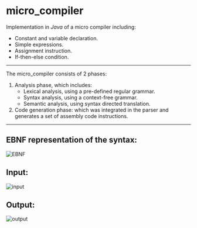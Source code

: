 # micro_compiler
 Implementation in _Java_ of a micro compiler including: 
  * Constant and variable declaration. 
  * Simple expressions. 
  * Assignment instruction. 
  * If-then-else condition.
  <hr>
  The micro_compiler consists of 2 phases:
  <ol>
   <li>Analysis phase, which includes:
    <ul>
     <li>Lexical analysis, using a pre-defined regular grammar.</li>
     <li>Syntax analysis, using a context-free grammar.</li>
     <li>Semantic analysis, using syntax directed translation.</li>
    </ul>
   </li>
   <li>Code generation phase: which was integrated in the parser and generates a set of assembly code instructions.</li>
  </ol>
    <hr>
<h2>EBNF representation of the syntax: </h2>

 ![EBNF]( https://user-images.githubusercontent.com/82706421/155603200-5aa1baac-9b7d-4dd2-b678-33f9cf0320c2.JPG )

<h2>Input: </h2>

 ![input]( https://user-images.githubusercontent.com/82706421/155602447-ffb2449d-c552-44da-a720-7d0dfefd959e.JPG )
   
<h2>Output: </h2>

 ![output]( https://user-images.githubusercontent.com/82706421/155602469-943560f6-8311-44bf-9724-717c2f5869cb.JPG )
